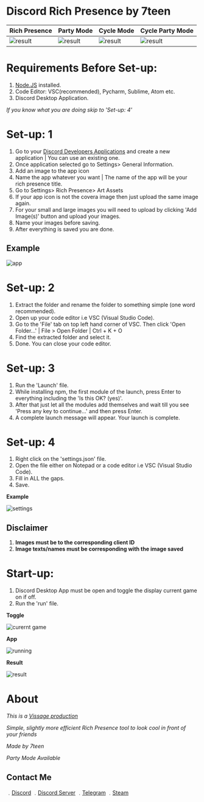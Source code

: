 # Discord Rich Presence by 7teen

| Rich Presence | Party Mode | Cycle Mode | Cycle Party Mode |
| ------------- | ------------- | ------------- | ------------- |
| ![result](https://media.discordapp.net/attachments/777194237179461652/780088407589650442/unknown.png) | ![result](https://media.discordapp.net/attachments/777194237179461652/780151479750361119/unknown.png) | ![result](https://media0.giphy.com/media/dlrFQaWNX513nkADYW/giphy.gif) | ![result](https://media1.giphy.com/media/DIFcBaR6EQtgeEbQjv/giphy.gif) |

# Requirements Before Set-up:

1. [Node.JS](https://nodejs.org/en/) installed.
2. Code Editor: VSC(recommended), Pycharm, Sublime, Atom etc.
3. Discord Desktop Application.

*If you know what you are doing skip to 'Set-up: 4'*

# Set-up: 1

1. Go to your [Discord Developers Applications](https://discord.com/developers/applications) and create a new application | You can use an existing one.
2. Once application selected go to Settings> General Information.
3. Add an image to the app icon
4. Name the app whatever you want | The name of the app will be your rich presence title.
5. Go to Settings> Rich Presence> Art Assets
6. If your app icon is not the covera image then just upload the same image again.
7. For your small and large images you will need to upload by clicking 'Add Image(s)' button and upload your images.
8. Name your images before saving.
9. After everything is saved you are done.

## Example

![app](https://cdn.discordapp.com/attachments/777194237179461652/780081340556115998/unknown.png)

# Set-up: 2

1. Extract the folder and rename the folder to something simple (one word recommended).
2. Open up your code editor i.e VSC (Visual Studio Code).
3. Go to the 'File' tab on top left hand corner of VSC. Then click 'Open Folder...' | File > Open Folder | Ctrl + K + O 
4. Find the extracted folder and select it.
5. Done. You can close your code editor.

# Set-up: 3

1. Run the 'Launch' file.
2. While installing npm, the first module of the launch, press Enter to everything including the 'Is this OK? (yes)'.
3. After that just let all the modules add themselves and wait till you see 'Press any key to continue...' and then press Enter.
4. A complete launch message will appear. Your launch is complete.

# Set-up: 4

1. Right click on the 'settings.json' file.
2. Open the file either on Notepad or a code editor i.e VSC (Visual Studio Code).
3. Fill in ALL the gaps.
4. Save.

**Example**

![settings](https://cdn.discordapp.com/attachments/777194237179461652/780081011127746580/unknown.png)

## Disclaimer

1. **Images must be to the corresponding client ID**
2. **Image texts/names must be corresponding with the image saved**

# Start-up:

1. Discord Desktop App must be open and toggle the display current game on if off.
2. Run the 'run' file.

**Toggle**


![curernt game](https://media.discordapp.net/attachments/777194237179461652/780087524948836352/unknown.png)



**App**


![running](https://media.discordapp.net/attachments/777194237179461652/780088080576151582/unknown.png)



**Result**


![result](https://media.discordapp.net/attachments/777194237179461652/780088407589650442/unknown.png)



# About

*This is a [Vissage production](https://github.com/Vissage)*

*Simple, slightly more efficient Rich Presence tool to look cool in front of your friends*

*Made by 7teen*

*Party Mode Available*

## Contact Me

﹒[Discord](https://discord.com/users/709827684888215582)
﹒[Discord Server](https://discord.gg/JH9h9uv)
﹒[Telegram](https://t.me/clairvoyant7teen)
﹒[Steam](https://steamcommunity.com/id/seven777teen/)


